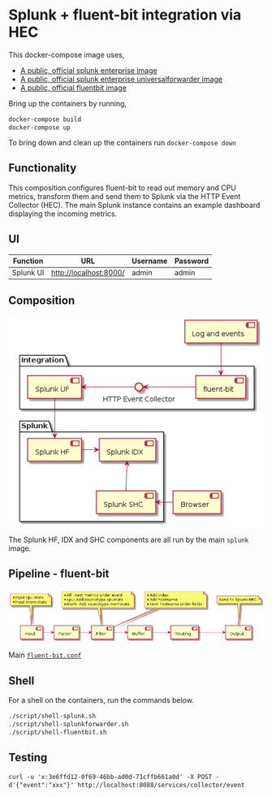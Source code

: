 # Splunk + fluent-bit integration via HEC

This docker-compose image uses,

 - [A public, official splunk enterprise image](https://hub.docker.com/r/splunk/splunk/)
 - [A public, official splunk enterprise universalforwarder image](https://hub.docker.com/r/splunk/universalforwarder/)
 - [A public, official fluentbit image](https://hub.docker.com/r/fluent/fluent-bit/)

Bring up the containers by running,

    docker-compose build
    docker-compose up

To bring down and clean up the containers run `docker-compose down`

## Functionality

This composition configures fluent-bit to read out memory and CPU metrics,
transform them and send them to Splunk via the HTTP Event Collector (HEC). The
main Splunk instance contains an example dashboard displaying the incoming
metrics.

## UI   

| Function       | URL                                              | Username  | Password |
|----------------|--------------------------------------------------|-----------|----------|
| Splunk UI      | [http://localhost:8000/](http://localhost:8000/) | admin     | admin    |


## Composition

![fluent-bit Splunk HEC](/resource/splunk-fluentbit-components.png?raw=true "fluent-bit Splunk HEC")

The Splunk HF, IDX and SHC components are all run by the main `splunk` image.

## Pipeline - fluent-bit

![fluent-bit pipeline](/resource/fluent-bit-pipeline.png?raw=true "fluent-bit pipeline")

Main [`fluent-bit.conf`](/volumes/fluent-bit-etc/fluent-bit.conf)

## Shell

For a shell on the containers, run the commands below.

    ./script/shell-splunk.sh
    ./script/shell-splunkforwarder.sh
    ./script/shell-fluentbit.sh

## Testing

    curl -u 'x:3e6ffd12-0f69-46bb-ad0d-71cffb661a0d' -X POST -d'{"event":"xxx"}' http://localhost:8088/services/collector/event

